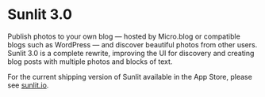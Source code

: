 # Sunlit 3.0

Publish photos to your own blog — hosted by Micro.blog or compatible blogs such as WordPress — and discover beautiful photos from other users. Sunlit 3.0 is a complete rewrite, improving the UI for discovery and creating blog posts with multiple photos and blocks of text.

For the current shipping version of Sunlit available in the App Store, please see [sunlit.io](https://sunlit.io/).